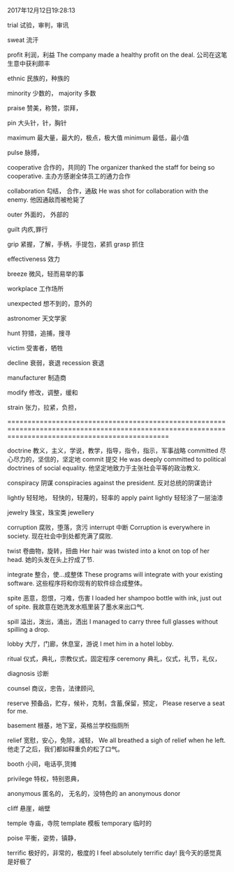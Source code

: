 2017年12月12日19:28:13

trial						试验，审判，审讯


sweat						流汗

profit						利润，利益
The company made a healthy profit on the deal.
公司在这笔生意中获利颇丰

ethnic						民族的，种族的

minority					少数的，
majority					多数

praise						赞美，称赞，崇拜，


pin							大头针，针，胸针

maximum						最大量，最大的，极点，极大值
minimum 					最低，最小值


pulse						脉搏，

cooperative				合作的，共同的
The organizer thanked the staff for being so cooperative.
主办方感谢全体员工的通力合作

collaboration				勾结， 合作，通敌
He was shot for collaboration with the enemy.
他因通敌而被枪毙了

outer						外面的， 外部的


guilt  						内疚,罪行

grip						紧握，了解，手柄，手提包，紧抓
grasp						抓住


effectiveness				效力

breeze						微风，轻而易举的事



workplace					工作场所





unexpected					想不到的，意外的



astronomer					天文学家


hunt						狩猎，追捕，搜寻

victim						受害者，牺牲

decline						衰弱，衰退
recession					衰退

manufacturer				制造商



modify						修改，调整，缓和

strain						张力，拉紧，负担，





====================================================================================================================================================

doctrine					教义，主义，学说，教学，指导，指令，指示，军事战略
committed					尽心尽力的，坚信的，坚定地
commit 						提交
He was deeply committed to political doctrines of social equality.
他坚定地致力于主张社会平等的政治教义.


conspiracy					阴谋
conspiracies against the president.
反对总统的阴谋诡计


lightly						轻轻地， 轻快的，轻蔑的，轻率的
apply paint lightly			轻轻涂了一层油漆


jewelry						珠宝，珠宝类
jewellery


corruption					腐败，堕落，贪污
interrupt					中断
Corruption is everywhere in society.
现在社会中到处都充满了腐败.


twist						卷曲物，旋转，扭曲
Her hair was twisted into a knot on top of her head.
她的头发在头上拧成了节.


integrate					整合，使...成整体
These programs will integrate with your existing software.
这些程序将和你现有的软件综合成整体。



spite						恶意，怨恨，刁难，伤害
I loaded her shampoo bottle with ink, just out of spite.
我故意在她洗发水瓶里装了墨水来出口气.


spill						溢出，泼出，涌出，洒出
I managed to carry three full glasses without spilling a drop.


lobby						大厅，门廊，休息室，游说
I met him in a hotel lobby.


ritual						仪式，典礼，宗教仪式，固定程序
ceremony					典礼，仪式，礼节，礼仪，


diagnosis					诊断



counsel						商议，忠告，法律顾问,

reserve						预备品，贮存，候补，克制，含蓄,保留，预定，
Please reserve a seat for me.


basement					根基，地下室，英格兰学校指厕所


relief						宽慰，安心，免除，减轻，
We all breathed a sigh of relief when he left.
他走了之后，我们都如释重负的松了口气。


booth						小间，电话亭,货摊


privilege					特权，特别恩典，


anonymous					匿名的， 无名的，没特色的
an anonymous donor


cliff						悬崖，峭壁

temple 						寺庙，寺院
template 					模板
temporary					临时的

poise						平衡，姿势，镇静，


terrific					极好的，非常的，极度的
I feel absolutely terrific day!
我今天的感觉真是好极了






